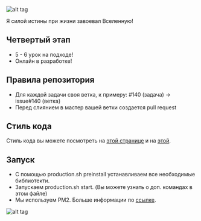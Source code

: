 ![alt tag](https://pp.vk.me/c627531/v627531334/3ddec/bgPfKBHgQJc.jpg)

Я силой истины при жизни завоевал Вселенную!

## Четвертый этап

* 5 - 6 урок на подходе!
* Онлайн в разработке!

## Правила репозитория

* Для каждой задачи своя ветка, к примеру: #140 (задача) -> issue#140 (ветка)
* Перед слиянием в мастер вашей ветки создается pull request

## Стиль кода
Стиль кода вы можете посмотреть на [этой странице](http://nodeguide.ru/doc/felix/style/)
и на [этой](https://github.com/johnpapa/angular-styleguide).

## Запуск
* С помощью production.sh preinstall устанавливаем все необходимые библиотекти.
* Запускаем production.sh start. (Вы можете узнать о доп. командах в этом файле)
* Мы используем PM2. Больше информации по [ссылке](https://github.com/Unitech/pm2).

![alt tag](https://pp.userapi.com/c841223/v841223153/20185/q6qtuGeixFQ.jpg)
